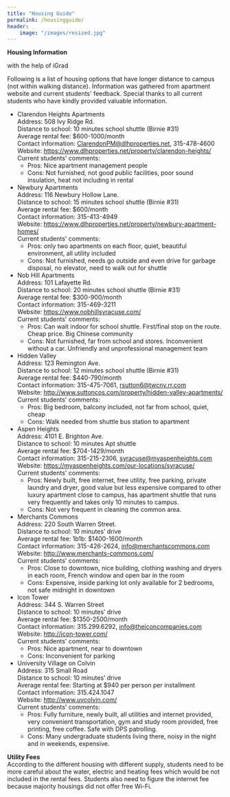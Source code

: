 ```yaml
---
title: "Housing Guide"
permalink: /housingguide/
header:
    image: "/images/resized.jpg" 
---  
```

**Housing Information**      
      
with the help of iGrad      
          
Following is a list of housing options that have longer distance to campus (not within walking distance). Information was gathered from apartment website and current students' feedback. Special thanks to all current students who have kindly provided valuable information.      
- Clarendon Heights Apartments      
Address: 508 Ivy Ridge Rd.      
Distance to school: 10 minutes school shuttle (Birnie #31)      
Average rental fee: $600-1000/month          
Contact information: ClarendonPM@dlhproperties.net, 315-478-4600        
Website: https://www.dlhproperties.net/property/clarendon-heights/       
Current students' comments:          
    - Pros: Nice apartment management people      
    - Cons: Not furnished, not good public facilities, poor sound insulation, heat not including in rental       
- Newbury Apartments         
Address: 116 Newbury Hollow Lane.         
Distance to school: 15 minutes school shuttle (Birnie #31)          
Average rental fee: $600/month        
Contact information: 315-413-4949        
Website: https://www.dlhproperties.net/property/newbury-apartment-homes/        
Current students' comments:         
    - Pros: only two apartments on each floor, quiet, beautiful environment, all utility included          
    - Cons: Not furnished, needs go outside and even drive for garbage disposal, no elevator, need to walk out for shuttle          
- Nob Hill Apartments            
Address: 101 Lafayette Rd.       
Distance to school: 20 minutes school shuttle (Birnie #31)         
Average rental fee: $300-900/month       
Contact information: 315-469-3211        
Website: https://www.nobhillsyracuse.com/           
Current students' comments:       
    - Pros: Can wait indoor for school shuttle. First/final stop on the route. Cheap price. Big Chinese community       
    - Cons: Not furnished, far from school and stores. Inconvenient without a car. Unfriendly and unprofessional management team       
- Hidden Valley      
Address: 123 Remington Ave.       
Distance to school: 12 minutes school shuttle (Birnie #31)      
Average rental fee: $440-790/month        
Contact information: 315-475-7061, rsutton6@twcny.rr.com       
Website: http://www.suttoncos.com/property/hidden-valley-apartments/      
Current students' comments:     
    - Pros: Big bedroom, balcony included, not far from school, quiet, cheap      
    - Cons: Walk needed from shuttle bus station to apartment      
- Aspen Heights        
Address: 4101 E. Brighton Ave.      
Distance to school: 10 minutes Apt shuttle      
Average rental fee: $704-1429/month      
Contact information: 315-215-2306, syracuse@myaspenheights.com     
Website: https://myaspenheights.com/our-locations/syracuse/        
Current students' comments:       
    - Pros: Newly built, free internet, free utility, free parking, private laundry and dryer, good value but less expensive compared to other luxury apartment close to campus, has apartment shuttle that runs very frequently and takes only 10 minutes to campus.         
    - Cons: Not very frequent in cleaning the common area.        
- Merchants Commons      
Address: 220 South Warren Street.      
Distance to school: 10 minutes’ drive      
Average rental fee: 1b1b: $1400-1600/month     
Contact information: 315-426-2624, info@merchantscommons.com     
Website: http://www.merchants-commons.com/      
Current students' comments:     
    - Pros: Close to downtown, nice building, clothing washing and dryers in each room, French window and open bar in the room     
    - Cons: Expensive, inside parking lot only available for 2 bedrooms, not safe midnight in downtown     
- Icon Tower      
Address: 344 S. Warren Street      
Distance to school: 10 minutes’ drive     
Average rental fee: $1350-2500/month     
Contact information: 315.299.6292, info@theiconcompanies.com     
Website: http://icon-tower.com/     
Current students' comments:     
    - Pros: Nice apartment, near to downtown     
    - Cons: Inconvenient for parking     
- University Village on Colvin     
Address: 315 Small Road     
Distance to school: 10 minutes’ drive     
Average rental fee: Starting at $940 per person per installment     
Contact information: 315.424.1047     
Website: http://www.uvcolvin.com/     
Current students' comments:     
    - Pros: Fully furniture, newly built, all utilities and internet provided, very convenient transportation, gym and study room provided, free printing, free coffee. Safe with DPS patrolling.     
    - Cons: Many undergraduate students living there, noisy in the night and in weekends, expensive.      
    

**Utility Fees**          
According to the different housing with different supply, students need to be more careful about the water, electric and heating fees which would be not included in the rental fees. Students also need to figure the internet fee because majority housings did not offer free Wi-Fi.     
